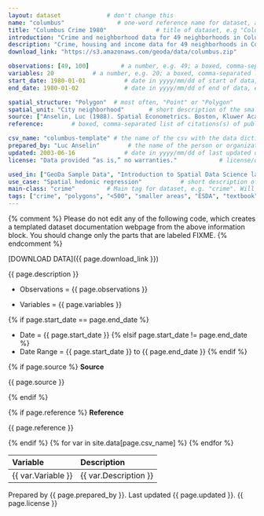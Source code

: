 ```yaml
---
layout: dataset             # don't change this
name: "columbus"               # one-word reference name for dataset, all lowercase and underscores, e.g. "columbus"
title: "Columbus Crime 1980"              # title of dataset, e.g "Columbus Crime 1980"
introduction: "Crime and neighborhood data for 49 neighborhoods in Columbus, OH, 1980."       # one-sentence description of dataset, e.g. "Crime and neighborhood data for 49 neighborhoods in Columbus, OH, 1980."
description: "Crime, housing and income data for 49 neighborhoods in Columbus, OH, 1980. Textbook example."        # multiple-sentence description of dataset, e.g. "Crime, housing and income data for 49 neighborhoods in Columbus, OH, 1980. Textbook example."
download_link: "https://s3.amazonaws.com/geoda/data/columbus.zip"      # URL of link to download dataset, e.g. "https://s3.amazonaws.com/geoda/data/columbus.zip"

observations: [49, 100]         # a number, e.g. 49; a boxed, comma-separated list if multiple datasets, e.g. [49, 100]
variables: 20           # a number, e.g. 20; a boxed, comma-separated list if multiple datasets, e.g. [20, 25]
start_date: 1980-01-01           # date in yyyy/mm/dd of start of data, e.g. 1980-01-01
end_date: 1980-01-02             # date in yyyy/mm/dd of end of data, e.g. 1980-01-01, same as above if single period

spatial_structure: "Polygon"  # most often, "Point" or "Polygon"
spatial_unit: "City neighborhood"       # short description of the smallest spatial unit, e.g. "City neighborhood", "Census block", "House sale"
source: ["Anselin, Luc (1988). Spatial Econometrics. Boston, Kluwer Academic, Table 12.1, p. 189.",  "Brunsdon, C. and Dykes, J. (2007). Geographically weighted visualization: interactive graphics for scale-varying exploratory analysis. Geographical Information Science Research Conference (GISRUK 07), NUI Maynooth, Ireland, April, 2007. "]           # boxed, comma-separated list of citation(s) of publication(s) from which this dataset originates, e.g. ["Anselin, Luc (1988). Spatial Econometrics. Boston, Kluwer Academic, Table 12.1, p. 189.", ""]
reference:        # boxed, comma-separated list of citations(s) of publication(s) that reference this dataset

csv_name: "columbus-template" # the name of the csv with the data dictionary, stored in the _data folder (without the .csv extension)
prepared_by: "Luc Anselin"        # the name of the person or organization who prepared the data, e.g. "CSDS", "Luc Anselin"
updated: 2003-06-16              # date in yyyy/mm/dd of last updated date, e.g. 2003-06-16
license: "Data provided “as is,” no warranties."            # license/disclaimers for the data, e.g. "Data provided “as is,” no warranties."

used_in: ["GeoDa Sample Data", "Introduction to Spatial Data Science labs"]         # boxed, comma-separated list of CSDS resources using this dataset, e.g. ["GeoDa Sample Data", "Introduction to Spatial Data Science labs"]
use_case: "Spatial hedonic regression"           # short description of use case for dataset, e.g. "Spatial hedonic regression"
main-class: "crime"         # Main tag for dataset, e.g. "crime". Will show up on website under this category
tags: ["crime", "polygons", "<500", "smaller areas", "ESDA", "textbook"] # Secondary tags for data, including the main tag, e.g. ["crime", "polygons", "<500", "smaller areas", "ESDA", "textbook"].
---
```


{% comment %}
Please do not edit any of the following code, which creates a templated dataset
documentation webpage from the above information block. You should change only 
the parts that are labeled FIXME.
{% endcomment %}

<span class="download">[DOWNLOAD DATA]({{ page.download_link }})</span>

<p class="description">{{ page.description }}</p>

* Observations = <span class="observations">{{ page.observations }}</span>

* Variables = <span class="variables">{{ page.variables }}</span>

{% if page.start_date == page.end_date %}
* Date = <span class="start_date">{{ page.start_date }} </span>
{% elsif page.start_date != page.end_date %}
* Date Range = <span class="start_date">{{ page.start_date }}</span> to <span class="end_date">{{ page.end_date }}</span>
{% endif %}

{% if page.source %}
**Source**
<p class="source">{{ page.source }}</p>
{% endif %}

{% if page.reference %}
**Reference**
<p class="reference">{{ page.reference }}</p>
{% endif %}

<table class="datadict">
  <thead>
    <tr>
      <th style="text-align: left">Variable</th>
      <th style="text-align: left">Description</th>
    </tr>
  </thead>
  <tbody>
{% for var in site.data[page.csv_name] %}
    <tr>
      <td class="var" style="text-align: left">{{ var.Variable }}</td>
      <td class ="desc" style="text-align: left">{{ var.Description }}</td>
    </tr>
{% endfor %}
  </tbody>
</table>

Prepared by <span class="prepared">{{ page.prepared_by }}</span>. Last updated <span class="updated">{{ page.updated }}</span>. <span class="license">{{ page.license }}</span>
